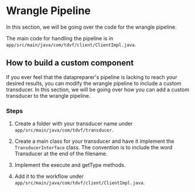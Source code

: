 # Wrangle Pipeline
In this section, we will be going over the code for the wrangle pipeline.

The main code for handling the pipeline is in `app/src/main/java/com/tdvf/client/ClientImpl.java`.

## How to build a custom component
If you ever feel that the datapreparer's pipeline is lacking to reach your desired results, you can modify the wrangle pipeline to include a custom transducer. In this section, we will be going over how you can add a custom transducer to the wrangle pipeline.

### Steps
1. Create a folder with your transducer name under `app/src/main/java/com/tdvf/transducer`.

2. Create a main class for your transducer and have it implement the `TransducerInterface` class. The convention is to include the word Transducer at the end of the filename.

3. Implement the execute and getType methods.

4. Add it to the workflow under `app/src/main/java/com/tdvf/client/ClientImpl.java`. 